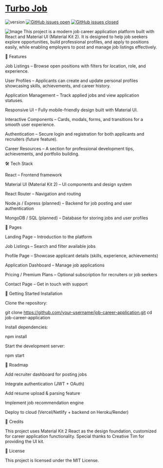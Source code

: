 # [Turbo Job](http://127.0.0.1) 

![version](https://img.shields.io/badge/version-2.1.0-blue.svg) [![GitHub issues open](https://img.shields.io/github/issues/creativetimofficial/material-kit-react.svg)](https://github.com/creativetimofficial/material-kit-react/issues?q=is%3Aopen+is%3Aissue) [![GitHub issues closed](https://img.shields.io/github/issues-closed-raw/creativetimofficial/material-kit-react.svg)](https://github.com/creativetimofficial/material-kit-react/issues?q=is%3Aissue+is%3Aclosed)

![Image](https://i.imgur.com/BptG0JP.jpeg)
This project is a modern job career application platform built with React and Material UI (Material Kit 2).
It is designed to help job seekers explore opportunities, build professional profiles, and apply to positions easily, while enabling employers to post and manage job listings effectively.

🚀 Features

Job Listings – Browse open positions with filters for location, role, and experience.

User Profiles – Applicants can create and update personal profiles showcasing skills, achievements, and career history.

Application Management – Track applied jobs and view application statuses.

Responsive UI – Fully mobile-friendly design built with Material UI.

Interactive Components – Cards, modals, forms, and transitions for a smooth user experience.

Authentication – Secure login and registration for both applicants and recruiters (future feature).

Career Resources – A section for professional development tips, achievements, and portfolio building.

🛠️ Tech Stack

React – Frontend framework

Material UI (Material Kit 2) – UI components and design system

React Router – Navigation and routing

Node.js / Express (planned) – Backend for job posting and user authentication

MongoDB / SQL (planned) – Database for storing jobs and user profiles

📖 Pages

Landing Page – Introduction to the platform

Job Listings – Search and filter available jobs

Profile Page – Showcase applicant details (skills, experience, achievements)

Application Dashboard – Manage job applications

Pricing / Premium Plans – Optional subscription for recruiters or job seekers

Contact Page – Get in touch with support

🔧 Getting Started
Installation

Clone the repository:

git clone https://github.com/your-username/job-career-application.git
cd job-career-application


Install dependencies:

npm install


Start the development server:

npm start

📌 Roadmap

 Add recruiter dashboard for posting jobs

 Integrate authentication (JWT + OAuth)

 Add resume upload & parsing feature

 Implement job recommendation engine

 Deploy to cloud (Vercel/Netlify + backend on Heroku/Render)

🙌 Credits

This project uses Material Kit 2 React as the design foundation, customized for career application functionality.
Special thanks to Creative Tim for providing the UI kit.

📄 License

This project is licensed under the MIT License.